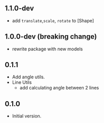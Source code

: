 ## 1.1.0-dev

- add `translate`,`scale`, `rotate` to [Shape]

## 1.0.0-dev (breaking change)

- rewrite package with new models

## 0.1.1

- Add angle utils.
- Line Utils
  - add calculating angle between 2 lines

## 0.1.0

- Initial version.
